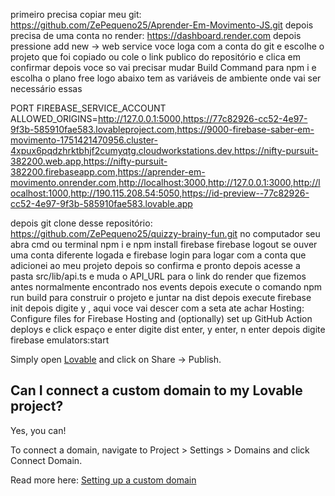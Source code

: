 primeiro precisa copiar meu git: https://github.com/ZePequeno25/Aprender-Em-Movimento-JS.git depois precisa de uma conta no render: https://dashboard.render.com depois pressione add new -> web service voce loga com a conta do git e escolhe o projeto que foi copiado ou cole o link publico do repositório e clica em confirmar depois voce so vai precisar mudar Build Command para npm i e escolha o plano free logo abaixo tem as variáveis de ambiente onde vai ser necessário essas

PORT FIREBASE_SERVICE_ACCOUNT ALLOWED_ORIGINS=http://127.0.0.1:5000,https://77c82926-cc52-4e97-9f3b-585910fae583.lovableproject.com,https://9000-firebase-saber-em-movimento-1751421470956.cluster-4xpux6pqdzhrktbhjf2cumyqtg.cloudworkstations.dev,https://nifty-pursuit-382200.web.app,https://nifty-pursuit-382200.firebaseapp.com,https://aprender-em-movimento.onrender.com,http://localhost:3000,http://127.0.0.1:3000,http://localhost:1000,http://190.115.208.54:5050,https://id-preview--77c82926-cc52-4e97-9f3b-585910fae583.lovable.app

depois git clone desse repositório: https://github.com/ZePequeno25/quizzy-brainy-fun.git no computador seu abra cmd ou terminal npm i e npm install firebase firebase logout se ouver uma conta diferente logada e firebase login para logar com a conta que adicionei ao meu projeto depois so confirma e pronto depois acesse a pasta src/lib/api.ts e muda o API_URL para o link do render que fizemos antes normalmente encontrado nos events depois execute o comando npm run build para construir o projeto e juntar na dist depois execute firebase init depois digite y , aqui voce vai descer com a seta ate achar Hosting: Configure files for Firebase Hosting and (optionally) set up GitHub Action deploys e click espaço e enter digite dist enter, y enter, n enter depois digite firebase emulators:start

Simply open [Lovable](https://lovable.dev/projects/77c82926-cc52-4e97-9f3b-585910fae583) and click on Share -> Publish.

## Can I connect a custom domain to my Lovable project?

Yes, you can!

To connect a domain, navigate to Project > Settings > Domains and click Connect Domain.

Read more here: [Setting up a custom domain](https://docs.lovable.dev/tips-tricks/custom-domain#step-by-step-guide)



